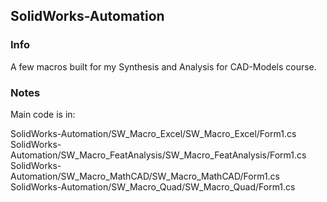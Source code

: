 ## SolidWorks-Automation

### Info

A few macros built for my Synthesis and Analysis for CAD-Models course.

### Notes

Main code is in: 

SolidWorks-Automation/SW_Macro_Excel/SW_Macro_Excel/Form1.cs
SolidWorks-Automation/SW_Macro_FeatAnalysis/SW_Macro_FeatAnalysis/Form1.cs
SolidWorks-Automation/SW_Macro_MathCAD/SW_Macro_MathCAD/Form1.cs
SolidWorks-Automation/SW_Macro_Quad/SW_Macro_Quad/Form1.cs

